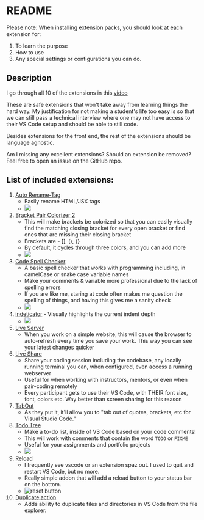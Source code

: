 # README

Please note: When installing extension packs, you should look at each extension
for:

1. To learn the purpose
2. How to use
3. Any special settings or configurations you can do.

## Description

I go through all 10 of the extensions in this [video](https://youtu.be/_iI3Z3E3hnQ)

These are safe extensions that won't take away from learning things the hard
way. My justification for not making a student's life too easy is so that we can
still pass a technical interview where one may not have access to their VS Code
setup and should be able to still code.

Besides extensions for the front end, the rest of the extensions should be
language agnostic.

Am I missing any excellent extensions? Should an extension be removed? Feel free
to open an issue on the GitHub repo.

## List of included extensions:

1. [Auto Rename-Tag](https://marketplace.visualstudio.com/items?itemName=formulahendry.auto-rename-tag)
   - Easily rename HTML/JSX tags
   - ![](https://brainomite.github.io/suggested-fullstack-bootcamp-extension-pack//images/auto-rename-tag.gif)
2. [Bracket Pair Colorizer 2](https://marketplace.visualstudio.com/items?itemName=CoenraadS.bracket-pair-colorizer-2)
   - This will make brackets be colorized so that you can easily visually find
     the matching closing bracket for every open bracket or find ones that are
     missing their closing bracket
   - Brackets are - [], (), {}
   - By default, it cycles through three colors, and you can add more
   - ![](https://brainomite.github.io/suggested-fullstack-bootcamp-extension-pack//images/bracket-pair-colorizer.png)
3. [Code Spell Checker](https://marketplace.visualstudio.com/items?itemName=streetsidesoftware.code-spell-checker)
   - A basic spell checker that works with programming including, in camelCase
     or snake case variable names
   - Make your comments & variable more professional due to the lack of spelling
     errors
   - If you are like me, staring at code often makes me question the spelling of
     things, and having this gives me a sanity check
   - ![](https://brainomite.github.io/suggested-fullstack-bootcamp-extension-pack//images/code-spell-checker.gif)
4. [indeticator](https://marketplace.visualstudio.com/items?itemName=SirTori.indenticator) -
   Visually highlights the current indent depth
   - ![](https://brainomite.github.io/suggested-fullstack-bootcamp-extension-pack//images/identicator.gif)
5. [Live Server](https://marketplace.visualstudio.com/items?itemName=ritwickdey.LiveServer)
   - When you work on a simple website, this will cause the browser to
     auto-refresh every time you save your work. This way you can see your
     latest changes quicker
6. [Live Share](https://marketplace.visualstudio.com/items?itemName=MS-vsliveshare.vsliveshare)
   - Share your coding session including the codebase, any locally running
     terminal you can, when configured, even access a running webserver
   - Useful for when working with instructors, mentors, or even when pair-coding
     remotely
   - Every participant gets to use their VS Code, with THEIR font size, font,
     colors etc. Way better than screen sharing for this reason
7. [TabOut](https://marketplace.visualstudio.com/items?itemName=albert.TabOut)
   - As they put it, it'll allow you to "tab out of quotes, brackets, etc for
     Visual Studio Code."
8. [Todo Tree](https://marketplace.visualstudio.com/items?itemName=Gruntfuggly.todo-tree)
   - Make a to-do list, inside of VS Code based on your code comments!
   - This will work with comments that contain the word `TODO` or `FIXME`
   - Useful for your assignments and portfolio projects
   - ![](https://brainomite.github.io/suggested-fullstack-bootcamp-extension-pack//images/todo-tree.png)
9. [Reload](https://marketplace.visualstudio.com/items?itemName=natqe.reload)
   - I frequently see vscode or an extension spaz out. I used to quit and
     restart VS Code, but no more.
   - Really simple addon that will add a reload button to your status bar on the
     bottom.
   - ![reset button](https://brainomite.github.io/suggested-fullstack-bootcamp-extension-pack/images/reload-button.png)
10. [Duplicate action](https://marketplace.visualstudio.com/items?itemName=mrmlnc.vscode-duplicate)
    - Adds ability to duplicate files and directories in VS Code from the file
      explorer.
